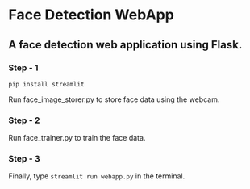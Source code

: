 # Face Detection WebApp 

## A face detection web application using Flask.

###  **Step - 1** 
    
   `pip install streamlit` 
    
   Run face_image_storer.py to store face data using the webcam.


###  **Step - 2**

   Run face_trainer.py to train the face data.


###  **Step - 3**

   Finally, type `streamlit run webapp.py` in the terminal.
